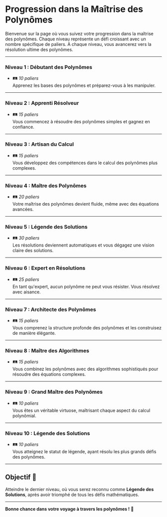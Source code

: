 # **Progression dans la Maîtrise des Polynômes**

Bienvenue sur la page où vous suivez votre progression dans la maîtrise des polynômes. Chaque niveau représente un défi croissant avec un nombre spécifique de paliers. À chaque niveau, vous avancerez vers la résolution ultime des polynômes.

---

### **Niveau 1 : Débutant des Polynômes** 
- 🛤 *10 paliers*  
    Apprenez les bases des polynômes et préparez-vous à les manipuler.

---

### **Niveau 2 : Apprenti Résolveur**
- 🛤 *15 paliers*  
    Vous commencez à résoudre des polynômes simples et gagnez en confiance.

---

### **Niveau 3 : Artisan du Calcul**
- 🛤 *15 paliers*  
    Vous développez des compétences dans le calcul des polynômes plus complexes.

---

### **Niveau 4 : Maître des Polynômes**
- 🛤 *20 paliers*  
    Votre maîtrise des polynômes devient fluide, même avec des équations avancées.

---

### **Niveau 5 : Légende des Solutions**
- 🛤 *30 paliers*  
    Les résolutions deviennent automatiques et vous dégagez une vision claire des solutions.

---

### **Niveau 6 : Expert en Résolutions**
- 🛤 *25 paliers*  
    En tant qu'expert, aucun polynôme ne peut vous résister. Vous résolvez avec aisance.

---

### **Niveau 7 : Architecte des Polynômes**
- 🛤 *15 paliers*  
    Vous comprenez la structure profonde des polynômes et les construisez de manière élégante.

---

### **Niveau 8 : Maître des Algorithmes**
- 🛤 *15 paliers*  
    Vous combinez les polynômes avec des algorithmes sophistiqués pour résoudre des équations complexes.

---

### **Niveau 9 : Grand Maître des Polynômes**
- 🛤 *10 paliers*  
    Vous êtes un véritable virtuose, maîtrisant chaque aspect du calcul polynômial.

---

### **Niveau 10 : Légende des Solutions**
- 🛤 *10 paliers*  
    Vous atteignez le statut de légende, ayant résolu les plus grands défis des polynômes.

---

## Objectif 🎯

Atteindre le dernier niveau, où vous serez reconnu comme **Légende des Solutions**, après avoir triomphé de tous les défis mathématiques.

---

**Bonne chance dans votre voyage à travers les polynômes !** 🚀
